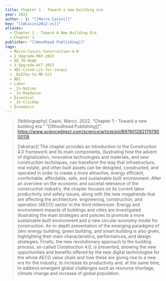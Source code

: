 ```yaml
---
title: Chapter 1 - Toward a new building era
year: 2022
author - 1: "[[Marco Casini]]"
key: "[[@Casini2022-zx]]"
aliases:
  - Chapter 1 - Toward A New Building Era
  - Chapter 1
publisher: "[[Woodhead Publishing]]"
tags:
  - Marco-Casini-Construction-4-0
  - 2_Upgrade-MAY-2023
  - 00_TO-READ
  - 3_Upgrade-OCT-2023
  - AEC-Cited-Lit-for-Jacqui
  - _BibTex-to-MD-Git
  - AEC
  - Labor
  - _In-Notion
  - _In-Readwise
  - Essential
  - _In-ClickUp
  - Economics
---
```


> [!bibliography]
> Casini, Marco. 2022. “Chapter 1 - Toward a new building era.” "[[Woodhead Publishing]]". https://www.sciencedirect.com/science/article/pii/B9780128217979000118

> [!abstract]
> The chapter provides an introduction to the Construction 4.0 framework and its main components, illustrating how the advent of digitalization, innovative technologies and materials, and new construction techniques, can transform the way that infrastructure, real estate, and other built assets can be designed, constructed, and operated in order to create a more attractive, energy efficient, comfortable, affordable, safe, and sustainable built environment. After an overview on the economic and societal relevance of the construction industry, the chapter focuses on its current labor productivity and safety issues, along with the new megatrends that are affecting the architecture. engineering, construction, and operation (AECO) sector in the third millennium. Energy and environment impacts of buildings and cities are investigated illustrating the main strategies and policies to promote a more sustainable built environment and a new circular economy model for construction. An in-depth presentation of the emerging paradigms of zero energy building, green building, and smart building is also given, highlighting their main characteristics, performances, and design strategies. Finally, the new revolutionary approach to the building process, so-called Construction 4.0, is presented, showing the new opportunities and benefits offered by the new digital technologies for the whole AECO value chain and how these are giving rise to a new era for the industry, to increase its productivity and, at the same time, to address emergent global challenges such as resource shortage, climate change and increase of global population.